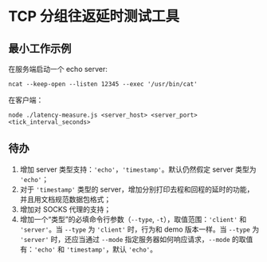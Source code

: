 # TCP 分组往返延时测试工具

## 最小工作示例

在服务端启动一个 echo server:

```
ncat --keep-open --listen 12345 --exec '/usr/bin/cat'
```

在客户端：

```
node ./latency-measure.js <server_host> <server_port> <tick_interval_seconds>
```

## 待办

1. 增加 server 类型支持：`'echo'`，`'timestamp'`。默认仍然假定 server 类型为 `'echo'`；
2. 对于 `'timestamp'` 类型的 server，增加分别打印去程和回程的延时的功能，并且用文档规范数据包格式；
3. 增加对 SOCKS 代理的支持；
4. 增加一个“类型”的必填命令行参数（`--type`, `-t`），取值范围：`'client'` 和 `'server'`。当 `--type` 为 `'client'` 时，行为和 demo 版本一样。当 `--type` 为 `'server'` 时，还应当通过 `--mode` 指定服务器如何响应请求，`--mode` 的取值有：`'echo'` 和 `'timestamp'`，默认 `'echo'`。
